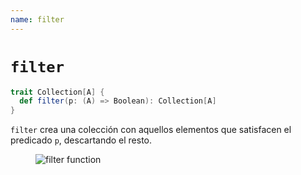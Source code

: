```yaml
---
name: filter
---
```


# `filter`

~~~ scala
trait Collection[A] {
  def filter(p: (A) => Boolean): Collection[A]
}
~~~

`filter` crea una colección con aquellos elementos que satisfacen el predicado `p`, descartando el resto.

<figure class="diagram">
  <img src="../images/filter.svg" alt="filter function">
  <!-- <figcaption class="diagram-desc"></figcaption> -->
</figure>
